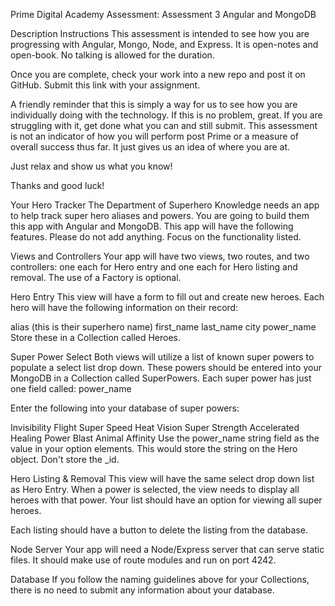 Prime Digital Academy Assessment: Assessment 3 Angular and MongoDB

Description
Instructions
This assessment is intended to see how you are progressing with Angular, Mongo, Node, and Express.
It is open-notes and open-book. No talking is allowed for the duration.

Once you are complete, check your work into a new repo and post it on GitHub. Submit this link with your assignment.

A friendly reminder that this is simply a way for us to see how you are individually doing with the
technology. If this is no problem, great. If you are struggling with it, get done what you can and still submit.
This assessment is not an indicator of how you will perform post Prime or a measure of overall success thus far.
It just gives us an idea of where you are at.

Just relax and show us what you know!

Thanks and good luck!

Your Hero Tracker
The Department of Superhero Knowledge needs an app to help track super hero aliases and powers. You are going to
build them this app with Angular and MongoDB. This app will have the following features. Please do not add anything.
Focus on the functionality listed.

Views and Controllers
Your app will have two views, two routes, and two controllers: one each for Hero entry and one each for Hero listing
and removal. The use of a Factory is optional.

Hero Entry
This view will have a form to fill out and create new heroes. Each hero will have the following information on
their record:

alias (this is their superhero name)
first_name
last_name
city
power_name
Store these in a Collection called Heroes.

Super Power Select
Both views will utilize a list of known super powers to populate a select list drop down. These powers should be
entered into your MongoDB in a Collection called SuperPowers. Each super power has just one field called: power_name

Enter the following into your database of super powers:

Invisibility
Flight
Super Speed
Heat Vision
Super Strength
Accelerated Healing
Power Blast
Animal Affinity
Use the power_name string field as the value in your option elements. This would store the string on the Hero object.
Don't store the _id.

Hero Listing & Removal
This view will have the same select drop down list as Hero Entry. When a power is selected, the view needs to
display all heroes with that power. Your list should have an option for viewing all super heroes.

Each listing should have a button to delete the listing from the database.

Node Server
Your app will need a Node/Express server that can serve static files. It should make use of route modules and
run on port 4242.

Database
If you follow the naming guidelines above for your Collections, there is no need to submit any information about
your database.